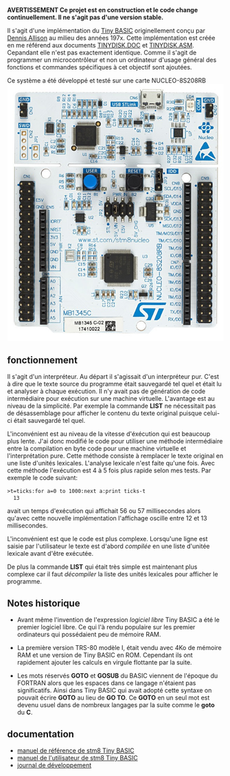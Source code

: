 **AVERTISSEMENT Ce projet est en construction et le code change continuellement. Il ne s'agit pas d'une version stable.**

Il s'agit d'une implémentation du [Tiny BASIC](https://en.wikipedia.org/wiki/Tiny_BASIC) originellement conçu par [Dennis Allison](https://en.wikipedia.org/wiki/Dennis_Allison) au milieu des années 197x. Cette implémentation est créée en me référend aux documents [TINYDISK.DOC](TINYDISK.DOC) et [TINYDISK.ASM](TINYDISK.ASM). Cepandant elle n'est pas exactement identique. Comme il s'agit de programmer un microcontrôleur et non un ordinateur d'usage général des fonctions et commandes spécifiques à cet objectif sont ajoutées.

Ce système a été développé et testé sur une carte NUCLEO-8S208RB ![NUCLEO-8S208RB](docs/images/carte.png)

## fonctionnement 

Il s'agit d'un interpréteur. Au départ il s'agissait d'un interpréteur pur. C'est à dire que le texte source du programme était sauvegardé tel quel et était lu et analyser à chaque exécution. Il n'y avait  pas de génération de code intermédiaire pour exécution sur une machine virtuelle. L'avantage est au niveau de la simplicité. Par exemple la commande **LIST** ne nécessitait pas de désassemblage pour afficher le contenu du texte original puisque celui-ci était sauvegardé tel quel. 

L'inconvénient est au niveau de la vitesse d'éxécution qui est beaucoup plus lente. J'ai donc modifié le code pour utiliser une méthode intermédiaire entre la compilation en byte code pour une machine virtuelle et l'interprétation pure. Cette méthode consiste à remplacer le texte original en une liste d'unités lexicales. L'analyse lexicale n'est faite qu'une fois. Avec cette méthode l'exécution est 4 à 5 fois plus rapide selon mes tests. Par exemple le code suivant:
```
>t=ticks:for a=0 to 1000:next a:print ticks-t
  13
```
avait un temps d'exécution qui affichait 56 ou 57 millisecondes alors qu'avec cette nouvelle implémentation l'affichage oscille entre 12 et 13 millisecondes. 

L'inconvénient est que le code est plus complexe. Lorsqu'une ligne est saisie par l'utilisateur le texte est d'abord *compilée* en une liste d'unitée lexicale avant d'être exécutée. 

De plus la commande **LIST** qui était très simple est maintenant plus complexe car il faut *décompiler* la liste des unités lexicales pour afficher le programme. 

## Notes historique

* Avant même l'invention de l'expression *logiciel libre* Tiny BASIC a été le premier logiciel libre. Ce qui l'à rendu populaire sur les premier ordinateurs qui possédaient peu de mémoire RAM.

* La première version TRS-80 modèle I, était vendu avec 4Ko de mémoire RAM et une version de Tiny BASIC en ROM. Cependant ils ont rapidement ajouter les calculs en virgule flottante par la suite.  

* Les mots réservés **GOTO** et **GOSUB** du BASIC viennent de l'époque du FORTRAN alors que les espaces dans ce langage n'étaient pas significatifs. Ainsi dans Tiny BASIC qui avait adopté cette syntaxe on pouvait écrire **GOTO** au lieu de **GO TO**. Ce **GOTO** en un seul mot est devenu usuel dans de nombreux langages par la suite comme le **goto** du **C**. 

## documentation
* [manuel de référence de stm8 Tiny BASIC](tbi_reference.md)
* [manuel de l'utilisateur de stm8 Tiny BASIC](manuel_util_tb.md)
* [journal de développement](journal.md)


